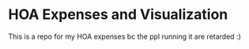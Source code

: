 # HOA Expenses and Visualization
This is a repo for my HOA expenses bc the ppl running it are retarded :)